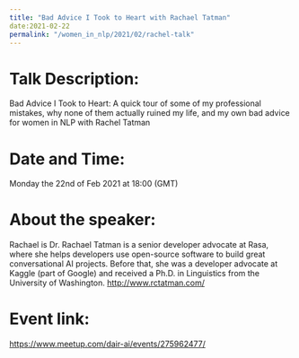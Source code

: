 ```yaml
---
title: "Bad Advice I Took to Heart with Rachael Tatman"
date:2021-02-22
permalink: "/women_in_nlp/2021/02/rachel-talk"
---
```

Talk Description:
=======
Bad Advice I Took to Heart: A quick tour of some of my professional mistakes, why none of them actually ruined my life, and my own bad advice for women in NLP with Rachel Tatman

Date and Time:
==============
Monday the 22nd of Feb 2021 at 18:00 (GMT)

About the speaker:
==================
Rachael is Dr. Rachael Tatman is a senior developer advocate at Rasa, where she helps developers use open-source software to build great conversational AI projects. Before that, she was a developer advocate at Kaggle (part of Google) and received a Ph.D. in Linguistics from the University of Washington.
http://www.rctatman.com/

Event link:
===========
https://www.meetup.com/dair-ai/events/275962477/
